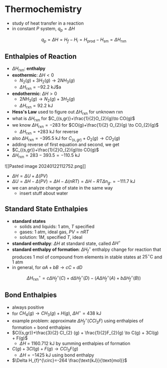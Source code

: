 # Thermochemistry

- study of heat transfer in a reaction
- in constant $P$ system, $q_{p}=\Delta H$

$$
q_{p}=\Delta H=H_{f}-H_{i} = H_{\text{prod}}-H_{\text{sm}} = \Delta H_{\text{rxn}}
$$

## Enthalpies of Reaction

- $\Delta H_{\text{rxn}}$: **enthalpy**
- **exothermic**: $\Delta H<0$
	- $N_{2}(g)+3H_{2}(g)\to 2NH_{3}(g)$
	- $\Delta H_{\text{rxn}}=-92.2 \text{ kJ}$$a
- **endothermic**: $\Delta H>0$
	- $2NH_{3}(g)\to N_{2}(g)+3H_{2}(g)$
	- $\Delta H_{\text{rxn}}=92.2\text{ kJ}$
- **Hess's Law** used to figure out $\Delta H_{\text{rxn}}$ for unknown rxn
- what is $\Delta H_{\text{rxn}}$ for $C_{(s,gr)}+\frac{1}{2}O_{2}(g)\to CO(g)$
- we know $\Delta H_{\text{rxn}}=-283$ for $CO(g)+\frac{1}{2} O_{2}(g) \to CO_{2}(g)$
	- $\Delta H_{\text{rxn}}=+283\text{ kJ}$ for reverse
- also $\Delta H_{\text{rxn}}=-395.5\text{ kJ}$ for $C_{(s,gr)}+O_{2}(g)\to CO_{2}(g)$
- adding reverse of first equation and second, we get
- $C_{(s,gr)}+\frac{1}{2}O_{2}(g)\to CO(g)$
- $\Delta H_{\text{rxn}}=283 - 393.5 = -110.5\text{ kJ}$

![[Pasted image 20240122112752.png]]

- $\Delta H=\Delta U+\Delta(PV)$
- $\Delta U=\Delta H-\Delta(PV) = \Delta H-\Delta(nRT) = \Delta H-RT\Delta n_{g}. = -111.7\text{ kJ}$
- we can analyze change of state in the same way
	- insert stuff about water

## Standard State Enthalpies

- **standard states**
	- solids and liquids: 1 atm, $T$ specified
	- gases: 1 atm, ideal gas, $PV=nRT$
	- solution: $1M$, specified $T$, ideal
- **standard enthalpy**: $\Delta H$ at standard state, called $\Delta H^{\circ}$
- **standard enthalpy of formation**: $\Delta H_{f}^{\circ}$ enthalpy change for reaction that produces 1 mol of compound from elements in stable states at $25^{\circ}\text{C}$ and $1$ atm
- in general, for $aA+bB\to cC+dD$

$$
\Delta H_{\text{rxn}}^{\circ} = c\Delta H_{f}^{\circ}(C) + d\Delta H_{f}^{\circ}(D) - (A\Delta H_{f}^{\circ}(A) + b\Delta H_{f}^{\circ}(B) )
$$

## Bond Enthalpies

- always positive
- for $CH_{4}(g)\to CH_{3}(g)+H(g)$, $\Delta H^{\circ}=438\text{ kJ}$
- example problem: approximate $\Delta H_{f}^{\circ}(C Cl_{3}F)$ using enthalpies of formation + bond enthalpies
- $C({s,gr})+\frac{3}{2} Cl_{2} (g) + \frac{1}{2}F_{2}(g) \to C(g) + 3Cl(g) + F(g)$
	- $\Delta H$ = 1160.712 kJ by summing enthalpies of formation
- $C(g) + 3Cl(g) + F(g) \to C Cl_{3}F(g)$
	- $\Delta H=-1425\text{ kJ}$ using bond enthalpy
- $\Delta H_{f}^{\circ}=-264 \frac{\text{kJ}}{\text{mol}}$
